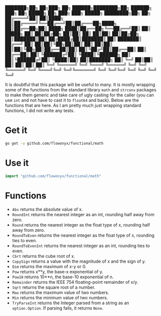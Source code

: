 ███████╗██╗   ██╗███╗   ██╗ ██████╗████████╗██╗ ██████╗ ███╗   ██╗ █████╗ ██╗         ███╗   ███╗ █████╗ ████████╗██╗  ██╗
██╔════╝██║   ██║████╗  ██║██╔════╝╚══██╔══╝██║██╔═══██╗████╗  ██║██╔══██╗██║         ████╗ ████║██╔══██╗╚══██╔══╝██║  ██║
█████╗  ██║   ██║██╔██╗ ██║██║        ██║   ██║██║   ██║██╔██╗ ██║███████║██║         ██╔████╔██║███████║   ██║   ███████║
██╔══╝  ██║   ██║██║╚██╗██║██║        ██║   ██║██║   ██║██║╚██╗██║██╔══██║██║         ██║╚██╔╝██║██╔══██║   ██║   ██╔══██║
██║     ╚██████╔╝██║ ╚████║╚██████╗   ██║   ██║╚██████╔╝██║ ╚████║██║  ██║███████╗    ██║ ╚═╝ ██║██║  ██║   ██║   ██║  ██║
╚═╝      ╚═════╝ ╚═╝  ╚═══╝ ╚═════╝   ╚═╝   ╚═╝ ╚═════╝ ╚═╝  ╚═══╝╚═╝  ╚═╝╚══════╝    ╚═╝     ╚═╝╚═╝  ╚═╝   ╚═╝   ╚═╝  ╚═╝
                                                                                                                          
It is doubtful that this package will be useful to many. It is mostly wrapping some of the functions from the standard library `math` and `strconv` packages to make them generic and take care of ugly casting for the caller (you can use `int` and not have to cast it to `float64` and back). Below are the functions that are here. As I am pretty much just wrapping standard functions, I did not write any tests.

# Get it

```sh
go get -u github.com/flowonyx/functional/math
```

# Use it

```go
import "github.com/flowonyx/functional/math"
```

# Functions

* `Abs` returns the absolute value of x.
* `RoundInt` returns the nearest integer as an int, rounding half away from zero.
* `Round` returns the nearest integer as the float type of x, rounding half away from zero.
* `RoundToEven` returns the nearest integer as the float type of x, rounding ties to even.
* `RoundToEvenInt` returns the nearest integer as an int, rounding ties to even.
* `Cbrt` returns the cube root of x.
* `CopySign` returns a value with the magnitude of x and the sign of y.
* `Dim` returns the maximum of x-y or 0.
* `Pow` returns x**y, the base-x exponential of y.
* `Pow10` returns 10**n, the base-10 exponential of n.
* `Remainder` returns the IEEE 754 floating-point remainder of x/y.
* `Sqrt` returns the square root of a number.
* `Max` returns the maximum value of two numbers.
* `Min` returns the minimum value of two numbers.
* `TryParseInt` returns the Integer parsed from a string as an `option.Option`. If parsing fails, it returns `None`.